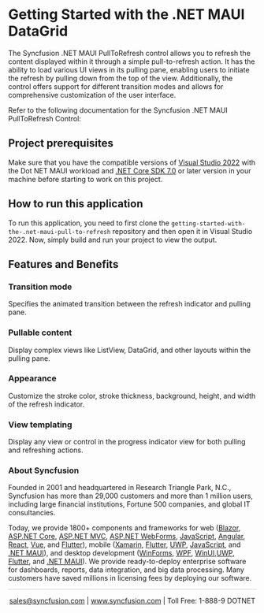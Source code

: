 # Getting Started with the .NET MAUI DataGrid 
The Syncfusion .NET MAUI PullToRefresh control allows you to refresh the content displayed within it through a simple pull-to-refresh action. It has the ability to load various UI views in its pulling pane, enabling users to initiate the refresh by pulling down from the top of the view. Additionally, the control offers support for different transition modes and allows for comprehensive customization of the user interface.

Refer to the following documentation for the Syncfusion .NET MAUI PullToRefresh Control: 

## Project prerequisites
Make sure that you have the compatible versions of [Visual Studio 2022](https://visualstudio.microsoft.com/downloads/) with the Dot NET MAUI workload and [.NET Core SDK 7.0](https://dotnet.microsoft.com/en-us/download/dotnet/7.0) or later version in your machine before starting to work on this project.

## How to run this application
To run this application, you need to first clone the `getting-started-with-the-.net-maui-pull-to-refresh` repository and then open it in Visual Studio 2022. Now, simply build and run your project to view the output.

## Features and Benefits

### Transition mode
Specifies the animated transition between the refresh indicator and pulling pane.

### Pullable content
Display complex views like ListView, DataGrid, and other layouts within the pulling pane.

### Appearance
Customize the stroke color, stroke thickness, background, height, and width of the refresh indicator.

### View templating
Display any view or control in the progress indicator view for both pulling and refreshing actions. 

### About Syncfusion
Founded in 2001 and headquartered in Research Triangle Park, N.C., Syncfusion has more than 29,000 customers and more than 1 million users, including large financial institutions, Fortune 500 companies, and global IT consultancies.

Today, we provide 1800+ components and frameworks for web ([Blazor](https://www.syncfusion.com/blazor-components?utm_source=github&utm_medium=listing&utm_campaign=maui-datagrid-github-samples), [ASP.NET Core](https://www.syncfusion.com/aspnet-core-ui-controls?utm_source=github&utm_medium=listing&utm_campaign=maui-datagrid-github-samples), [ASP.NET MVC](https://www.syncfusion.com/aspnet-mvc-ui-controls?utm_source=github&utm_medium=listing&utm_campaign=maui-datagrid-github-samples), [ASP.NET WebForms](https://www.syncfusion.com/jquery/aspnet-webforms-ui-controls?utm_source=github&utm_medium=listing&utm_campaign=maui-datagrid-github-samples), [JavaScript](https://www.syncfusion.com/javascript-ui-controls?utm_source=github&utm_medium=listing&utm_campaign=maui-datagrid-github-samples), [Angular](https://www.syncfusion.com/angular-components?utm_source=github&utm_medium=listing&utm_campaign=maui-datagrid-github-samples), [React](https://www.syncfusion.com/react-components?utm_source=github&utm_medium=listing&utm_campaign=maui-datagrid-github-samples), [Vue](https://www.syncfusion.com/vue-components?utm_source=github&utm_medium=listing&utm_campaign=maui-datagrid-github-samples), and [Flutter](https://www.syncfusion.com/flutter-widgets?utm_source=github&utm_medium=listing&utm_campaign=maui-datagrid-github-samples)), mobile ([Xamarin](https://www.syncfusion.com/xamarin-ui-controls?utm_source=github&utm_medium=listing&utm_campaign=maui-datagrid-github-samples), [Flutter](https://www.syncfusion.com/flutter-widgets?utm_source=github&utm_medium=listing&utm_campaign=maui-datagrid-github-samples), [UWP](https://www.syncfusion.com/uwp-ui-controls?utm_source=github&utm_medium=listing&utm_campaign=maui-datagrid-github-samples), [JavaScript](https://www.syncfusion.com/javascript-ui-controls?utm_source=github&utm_medium=listing&utm_campaign=maui-datagrid-github-samples), and [.NET MAUI](https://www.syncfusion.com/maui-controls?utm_source=github&utm_medium=listing&utm_campaign=maui-datagrid-github-samples)), and desktop development ([WinForms](https://www.syncfusion.com/winforms-ui-controls?utm_source=github&utm_medium=listing&utm_campaign=maui-datagrid-github-samples), [WPF](https://www.syncfusion.com/wpf-controls?utm_source=github&utm_medium=listing&utm_campaign=maui-datagrid-github-samples), [WinUI](https://www.syncfusion.com/winui-controls?utm_source=github&utm_medium=listing&utm_campaign=maui-datagrid-github-samples),[UWP](https://www.syncfusion.com/uwp-ui-controls?utm_source=github&utm_medium=listing&utm_campaign=maui-datagrid-github-samples), [Flutter](https://www.syncfusion.com/flutter-widgets?utm_source=github&utm_medium=listing&utm_campaign=maui-datagrid-github-samples), and [.NET MAUI](https://www.syncfusion.com/maui-controls?utm_source=github&utm_medium=listing&utm_campaign=maui-datagrid-github-samples)). We provide ready-to-deploy enterprise software for dashboards, reports, data integration, and big data processing. Many customers have saved millions in licensing fees by deploying our software.

<hr style="height:0.3px;border:none;color:lightgrey;background-color:lightgrey;" />

<p align="center">
<a href="mailto:sales@syncfusion.com?Subject=Syncfusion .NET MAUI DataGrid - GitHub" target="_top">sales@syncfusion.com</a> | <a href="https://www.syncfusion.com?utm_source=github&utm_medium=listing&utm_campaign=maui-datagrid-github-samples">www.syncfusion.com</a> | Toll Free: 1-888-9 DOTNET <br>
</p>
